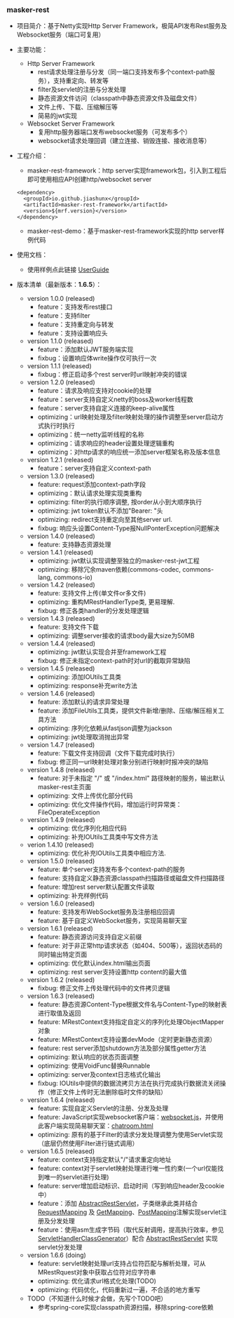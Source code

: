 
### masker-rest

- 项目简介：基于Netty实现Http Server Framework，极简API发布Rest服务及Websocket服务（端口可复用）

- 主要功能：
   - Http Server Framework
      - rest请求处理注册与分发（同一端口支持发布多个context-path服务），支持重定向、转发等
      - filter及servlet的注册与分发处理
      - 静态资源文件访问（classpath中静态资源文件及磁盘文件）
      - 文件上传、下载、压缩解压等
      - 简易的jwt实现
   - Websocket Server Framework
      - 复用http服务器端口发布websocket服务（可发布多个）
      - websocket请求处理回调（建立连接、销毁连接、接收消息等）

- 工程介绍：

   - masker-rest-framework：http server实现framework包，引入到工程后即可使用相应API创建http/websocket server

   ```text
   <dependency>
     <groupId>io.github.jiashunx</groupId>
     <artifactId>masker-rest-framework</artifactId>
     <version>${mrf.version}</version>
   </dependency>
   ```

   - masker-rest-demo：基于masker-rest-framework实现的http server样例代码

- 使用文档：

   - 使用样例点此链接 [UserGuide](./docs/UserGuide.md)

- 版本清单（最新版本：<b>1.6.5</b>）：

   - version 1.0.0 (released)
      - feature：支持发布rest接口
      - feature：支持filter
      - feature：支持重定向与转发
      - feature：支持设置响应头
   - version 1.1.0 (released)
      - feature：添加默认JWT服务端实现
      - fixbug：设置响应体write操作仅可执行一次
   - version 1.1.1 (released)
      - fixbug：修正启动多个rest server时url映射冲突的错误
   - version 1.2.0 (released)
      - feature：请求及响应支持对cookie的处理
      - feature：server支持自定义netty的boss及worker线程数
      - feature：server支持自定义连接的keep-alive属性
      - optimizing：url映射处理及filter映射处理的操作调整至server启动方式执行时执行
      - optimizing：统一netty监听线程的名称
      - optimizing：请求响应的header设置处理逻辑重构
      - optimizing：对http请求的响应统一添加server框架名称及版本信息
   - version 1.2.1 (released)
      - feature：server支持自定义context-path
   - version 1.3.0 (released)
      - feature: request添加context-path字段
      - optimizing：默认请求处理实现类重构
      - optimizing: filter的执行顺序调整, 按order从小到大顺序执行
      - optimizing: jwt token默认不添加"Bearer: "头
      - optimizing: redirect支持重定向至其他server url.
      - fixbug: 响应头设置Content-Type报NullPonterException问题解决
   - version 1.4.0 (released)
      - feature: 支持静态资源处理
   - version 1.4.1 (released)
      - optimizing: jwt默认实现调整至独立的masker-rest-jwt工程
      - optimizing: 移除冗余maven依赖(commons-codec, commons-lang, commons-io)
   - version 1.4.2 (released)
      - feature: 支持文件上传(单文件or多文件)
      - optimizing: 重构MRestHandlerType类, 更易理解.
      - fixbug: 修正各类handler的分发处理逻辑
   - version 1.4.3 (released)
      - feature: 支持文件下载
      - optimizing: 调整server接收的请求body最大size为50MB
   - version 1.4.4 (released)
      - optimizing: jwt默认实现合并至framework工程
      - fixbug: 修正未指定context-path时对url的截取异常缺陷
   - version 1.4.5 (released)
      - optimizing: 添加IOUtils工具类
      - optimizing: response补充write方法
   - version 1.4.6 (released)
      - feature: 添加默认的请求异常处理
      - feature: 添加FileUtils工具类，提供文件新增/删除、压缩/解压相关工具方法
      - optimizing: 序列化依赖从fastjson调整为jackson
      - optimizing: jwt处理取消抛出异常
   - version 1.4.7 (released)
      - feature: 下载文件支持回调（文件下载完成时执行）
      - fixbug: 修正同一url映射处理对象分别进行映射时报冲突的缺陷
   - version 1.4.8 (released)
      - feature: 对于未指定 "/" 或 "/index.html" 路径映射的服务，输出默认masker-rest主页面
      - optimizing: 文件上传优化部分代码
      - optimizing: 优化文件操作代码，增加运行时异常类：FileOperateException
   - version 1.4.9 (released)
      - optimizing: 优化序列化相应代码
      - optimizing: 补充IOUtils工具类中写文件方法
   - verion 1.4.10 (released)
      - optimizing: 优化补充IOUtils工具类中相应方法.
   - version 1.5.0 (released)
      - feature: 单个server支持发布多个context-path的服务
      - feature: 支持自定义静态资源classpath扫描路径或磁盘文件扫描路径
      - feature: 增加rest server默认配置文件读取
      - optimizing: 补充样例代码
   - version 1.6.0 (released)
      - feature: 支持发布WebSocket服务及注册相应回调
      - feature: 基于自定义WebSocket服务，实现简易聊天室
   - version 1.6.1 (released)
      - feature: 静态资源访问支持自定义前缀
      - feature: 对于非正常http请求状态（如404、500等），返回状态码的同时输出特定页面
      - optimizing: 优化默认index.html输出页面
      - optimizing: rest server支持设置http content的最大值
   - version 1.6.2 (released)
      - fixbug: 修正文件上传处理代码中的文件拷贝逻辑
   - version 1.6.3 (released)
      - feature: 静态资源Content-Type根据文件名与Content-Type的映射表进行取值及返回
      - feature: MRestContext支持指定自定义的序列化处理ObjectMapper对象
      - feature: MRestContext支持设置devMode（定时更新静态资源）
      - feature: rest server添加shutdown方法及部分属性getter方法
      - optimizing: 默认响应的状态页面调整
      - optimizing: 使用VoidFunc替换Runnable
      - optimizing: server及context日志格式化输出
      - fixbug: IOUtils中提供的数据流拷贝方法在执行完成执行数据流关闭操作（修正文件上传时无法删除临时文件的缺陷）
   - version 1.6.4 (released)
      - feature: 实现自定义Servlet的注册、分发及处理
      - feature: JavaScript实现websocket客户端：[websocket.js][1]，并使用此客户端实现简易聊天室：[chatroom.html][2]
      - optimizing: 原有的基于Filter的请求分发处理调整为使用Servlet实现（底层仍然使用Filter进行链式调用）
   - version 1.6.5 (released)
      - feature: context支持指定默认"/"请求重定向地址
      - feature: context对于servlet映射处理进行唯一性约束(一个url仅能找到唯一的servlet进行处理)
      - feature: server增加启动标识、启动时间（写到响应header及cookie中）
      - feature：添加 [AbstractRestServlet][3]，子类继承此类并结合 [RequestMapping][4] 及 [GetMapping][5]、[PostMapping][6]注解实现servlet注册及分发处理
      - feature：使用asm生成字节码（取代反射调用，提高执行效率，参见[ServletHandlerClassGenerator][7]）配合 [AbstractRestServlet][3] 实现servlet分发处理
   - version 1.6.6 (doing)
      - feature: servlet映射处理url支持占位符匹配与解析处理，可从MRestRquest对象中获取占位符对应字符串
      - optimizing: 优化请求url格式化处理(TODO)
      - optimizing: 代码优化，代码重新过一遍，不合适的地方重写
   - TODO（不知道什么时候才会做，先写个TODO吧）
      - 参考spring-core实现classpath资源扫描，移除spring-core依赖

[1]: masker-rest-framework/src/main/resources/masker-rest/static/websocket.js
[2]: masker-rest-demo/src/main/resources/static/chatroom.html
[3]: masker-rest-framework/src/main/java/io/github/jiashunx/masker/rest/framework/servlet/AbstractRestServlet.java
[4]: masker-rest-framework/src/main/java/io/github/jiashunx/masker/rest/framework/servlet/mapping/RequestMapping.java
[5]: masker-rest-framework/src/main/java/io/github/jiashunx/masker/rest/framework/servlet/mapping/GetMapping.java
[6]: masker-rest-framework/src/main/java/io/github/jiashunx/masker/rest/framework/servlet/mapping/PostMapping.java
[7]: masker-rest-framework/src/main/java/io/github/jiashunx/masker/rest/framework/util/ServletHandlerClassGenerator.java
